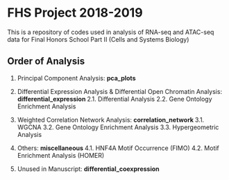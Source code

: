 # FHS Project 2018-2019

This is a repository of codes used in analysis of RNA-seq and ATAC-seq data for Final Honors School Part II (Cells and Systems Biology) 

## Order of Analysis 

1. Principal Component Analysis: <b> pca_plots </b>

2. Differential Expression Analysis & Differential Open Chromatin Analysis: <b> differential_expression </b>
2.1. Differential Analysis 
2.2. Gene Ontology Enrichment Analysis 

3. Weighted Correlation Network Analysis: <b> correlation_network </b>
3.1. WGCNA 
3.2. Gene Ontology Enrichment Analysis
3.3. Hypergeometric Analysis 

4. Others: <b> miscellaneous </b>
4.1. HNF4A Motif Occurrence (FIMO) 
4.2. Motif Enrichment Analysis (HOMER)

5. Unused in Manuscript: <b> differential_coexpression </b>
